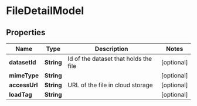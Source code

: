 
# FileDetailModel

## Properties
Name | Type | Description | Notes
------------ | ------------- | ------------- | -------------
**datasetId** | **String** | Id of the dataset that holds the file |  [optional]
**mimeType** | **String** |  |  [optional]
**accessUrl** | **String** | URL of the file in cloud storage |  [optional]
**loadTag** | **String** |  |  [optional]




